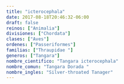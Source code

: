```yaml
---
title: "icterocephala"
date: 2017-08-18T20:46:32-06:00
draft: false
reinos: ["Animalia"]
divisiones: ["Chordata"]
clases: ["Aves"]
ordenes: ["Passeriformes"]
familias: ["Thraupidae "]
generos: ["Tangara"]
nombre_cientifico: "Tangara icterocephala"
nombre_comun: "Tangara Dorada "
nombre_ingles: "Silver-throated Tanager"
---
```

